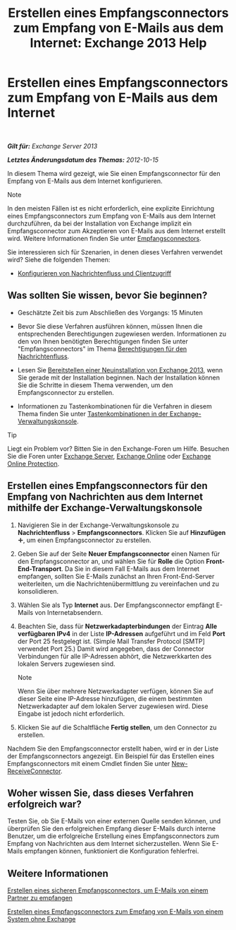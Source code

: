 ﻿---
title: 'Erstellen eines Empfangsconnectors zum Empfang von E-Mails aus dem Internet: Exchange 2013 Help'
TOCTitle: Erstellen eines Empfangsconnectors zum Empfang von E-Mails aus dem Internet
ms:assetid: 534bbd32-a0db-4d50-9579-4933b156d7b3
ms:mtpsurl: https://technet.microsoft.com/de-de/library/JJ657447(v=EXCHG.150)
ms:contentKeyID: 50475673
ms.date: 04/24/2018
mtps_version: v=EXCHG.150
ms.translationtype: HT
---

# Erstellen eines Empfangsconnectors zum Empfang von E-Mails aus dem Internet

 

_**Gilt für:** Exchange Server 2013_

_**Letztes Änderungsdatum des Themas:** 2012-10-15_

In diesem Thema wird gezeigt, wie Sie einen Empfangsconnector für den Empfang von E-Mails aus dem Internet konfigurieren.


> [!NOTE]
> In den meisten Fällen ist es nicht erforderlich, eine explizite Einrichtung eines Empfangsconnectors zum Empfang von E-Mails aus dem Internet durchzuführen, da bei der Installation von Exchange implizit ein Empfangsconnector zum Akzeptieren von E-Mails aus dem Internet erstellt wird. Weitere Informationen finden Sie unter <A href="receive-connectors-exchange-2013-help.md">Empfangsconnectors</A>.



Sie interessieren sich für Szenarien, in denen dieses Verfahren verwendet wird? Siehe die folgenden Themen:

  - [Konfigurieren von Nachrichtenfluss und Clientzugriff](configure-mail-flow-and-client-access-exchange-2013-help.md)

## Was sollten Sie wissen, bevor Sie beginnen?

  - Geschätzte Zeit bis zum Abschließen des Vorgangs: 15 Minuten

  - Bevor Sie diese Verfahren ausführen können, müssen Ihnen die entsprechenden Berechtigungen zugewiesen werden. Informationen zu den von Ihnen benötigten Berechtigungen finden Sie unter "Empfangsconnectors" im Thema [Berechtigungen für den Nachrichtenfluss](mail-flow-permissions-exchange-2013-help.md).

  - Lesen Sie [Bereitstellen einer Neuinstallation von Exchange 2013](deploy-a-new-installation-of-exchange-2013-exchange-2013-help.md), wenn Sie gerade mit der Installation beginnen. Nach der Installation können Sie die Schritte in diesem Thema verwenden, um den Empfangsconnector zu erstellen.

  - Informationen zu Tastenkombinationen für die Verfahren in diesem Thema finden Sie unter [Tastenkombinationen in der Exchange-Verwaltungskonsole](keyboard-shortcuts-in-the-exchange-admin-center-exchange-online-protection-help.md).


> [!TIP]
> Liegt ein Problem vor? Bitten Sie in den Exchange-Foren um Hilfe. Besuchen Sie die Foren unter <A href="https://go.microsoft.com/fwlink/p/?linkid=60612">Exchange Server</A>, <A href="https://go.microsoft.com/fwlink/p/?linkid=267542">Exchange Online</A> oder <A href="https://go.microsoft.com/fwlink/p/?linkid=285351">Exchange Online Protection</A>.



## Erstellen eines Empfangsconnectors für den Empfang von Nachrichten aus dem Internet mithilfe der Exchange-Verwaltungskonsole

1.  Navigieren Sie in der Exchange-Verwaltungskonsole zu **Nachrichtenfluss** \> **Empfangsconnectors**. Klicken Sie auf **Hinzufügen**![Hinzufügen (Symbol)](images/JJ218640.c1e75329-d6d7-4073-a27d-498590bbb558(EXCHG.150).gif "Hinzufügen (Symbol)"), um einen Empfangsconnector zu erstellen.

2.  Geben Sie auf der Seite **Neuer Empfangsconnector** einen Namen für den Empfangsconnector an, und wählen Sie für **Rolle** die Option **Front-End-Transport**. Da Sie in diesem Fall E-Mails aus dem Internet empfangen, sollten Sie E-Mails zunächst an Ihren Front-End-Server weiterleiten, um die Nachrichtenübermittlung zu vereinfachen und zu konsolidieren.

3.  Wählen Sie als Typ **Internet** aus. Der Empfangsconnector empfängt E-Mails von Internetabsendern.

4.  Beachten Sie, dass für **Netzwerkadapterbindungen** der Eintrag **Alle verfügbaren IPv4** in der Liste **IP-Adressen** aufgeführt und im Feld **Port** der Port 25 festgelegt ist. (Simple Mail Transfer Protocol \[SMTP\] verwendet Port 25.) Damit wird angegeben, dass der Connector Verbindungen für alle IP-Adressen abhört, die Netzwerkkarten des lokalen Servers zugewiesen sind.
    

    > [!NOTE]
    > Wenn Sie über mehrere Netzwerkadapter verfügen, können Sie auf dieser Seite eine IP-Adresse hinzufügen, die einem bestimmten Netzwerkadapter auf dem lokalen Server zugewiesen wird. Diese Eingabe ist jedoch nicht erforderlich.



5.  Klicken Sie auf die Schaltfläche **Fertig stellen**, um den Connector zu erstellen.

Nachdem Sie den Empfangsconnector erstellt haben, wird er in der Liste der Empfangsconnectors angezeigt. Ein Beispiel für das Erstellen eines Empfangsconnectors mit einem Cmdlet finden Sie unter [New-ReceiveConnector](https://technet.microsoft.com/de-de/library/bb125139\(v=exchg.150\)).

## Woher wissen Sie, dass dieses Verfahren erfolgreich war?

Testen Sie, ob Sie E-Mails von einer externen Quelle senden können, und überprüfen Sie den erfolgreichen Empfang dieser E-Mails durch interne Benutzer, um die erfolgreiche Erstellung eines Empfangsconnectors zum Empfang von Nachrichten aus dem Internet sicherzustellen. Wenn Sie E-Mails empfangen können, funktioniert die Konfiguration fehlerfrei.

## Weitere Informationen

[Erstellen eines sicheren Empfangsconnectors, um E-Mails von einem Partner zu empfangen](create-a-secure-receive-connector-to-receive-email-from-a-partner-exchange-2013-help.md)

[Erstellen eines Empfangsconnectors zum Empfang von E-Mails von einem System ohne Exchange](create-a-receive-connector-to-receive-email-from-a-system-not-running-exchange-exchange-2013-help.md)


